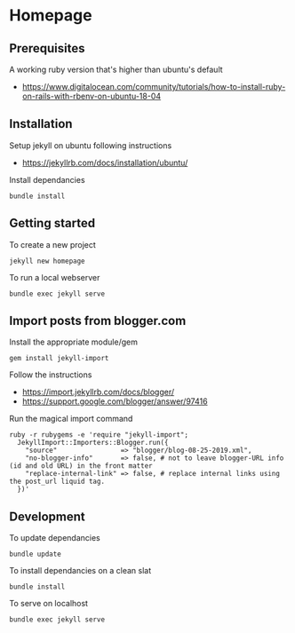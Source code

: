 # Homepage

## Prerequisites

A working ruby version that's higher than ubuntu's default
- https://www.digitalocean.com/community/tutorials/how-to-install-ruby-on-rails-with-rbenv-on-ubuntu-18-04

## Installation

Setup jekyll on ubuntu following instructions 
- https://jekyllrb.com/docs/installation/ubuntu/

Install dependancies

    bundle install

## Getting started

To create a new project

    jekyll new homepage

To run a local webserver

    bundle exec jekyll serve

## Import posts from blogger.com

Install the appropriate module/gem

    gem install jekyll-import

Follow the instructions
- https://import.jekyllrb.com/docs/blogger/
- https://support.google.com/blogger/answer/97416

Run the magical import command

```
ruby -r rubygems -e 'require "jekyll-import";
  JekyllImport::Importers::Blogger.run({
    "source"                => "blogger/blog-08-25-2019.xml",
    "no-blogger-info"       => false, # not to leave blogger-URL info (id and old URL) in the front matter
    "replace-internal-link" => false, # replace internal links using the post_url liquid tag.
  })'
```

## Development 

To update dependancies

    bundle update

To install dependancies on a clean slat
    
    bundle install

To serve on localhost

    bundle exec jekyll serve
